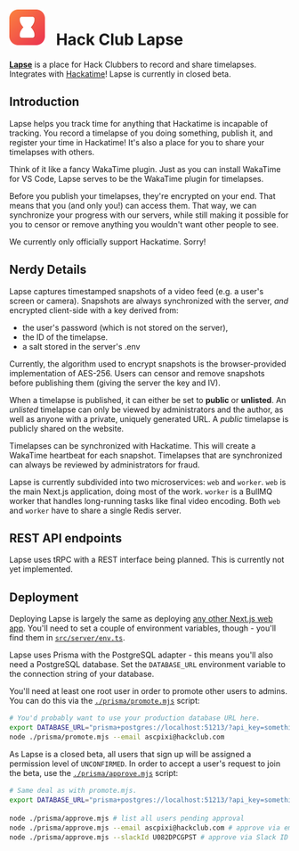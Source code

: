 <h1>
    <img height="64" src="./web/src/client/assets/icon.svg">&nbsp;&nbsp;
    Hack Club Lapse
</h1>

[**Lapse**](https://lapse.hackclub.com) is a place for Hack Clubbers to record and share timelapses. Integrates with [Hackatime](https://hackatime.hackclub.com)! Lapse is currently in closed beta.

## Introduction
Lapse helps you track time for anything that Hackatime is incapable of tracking. You record a timelapse of you doing something, publish it, and register your time in Hackatime! It's also a place for you to share your timelapses with others.

Think of it like a fancy WakaTime plugin. Just as you can install WakaTime for VS Code, Lapse serves to be the WakaTime plugin for timelapses.

Before you publish your timelapses, they're encrypted on your end. That means that you (and only you!) can access them. That way, we can synchronize your progress with our servers, while still making it possible for you to censor or remove anything you wouldn't want other people to see.

We currently only officially support Hackatime. Sorry!

## Nerdy Details
Lapse captures timestamped snapshots of a video feed (e.g. a user's screen or camera). Snapshots are always synchronized with the server, _and_ encrypted client-side with a key derived from:
- the user's password (which is not stored on the server),
- the ID of the timelapse.
- a salt stored in the server's .env

Currently, the algorithm used to encrypt snapshots is the browser-provided implementation of AES-256. Users can censor and remove snapshots before publishing them (giving the server the key and IV).

When a timelapse is published, it can either be set to **public** or **unlisted**. An *unlisted* timelapse can only be viewed by administrators and the author, as well as anyone with a private, uniquely generated URL. A *public* timelapse is publicly shared on the website.

Timelapses can be synchronized with Hackatime. This will create a WakaTime heartbeat for each snapshot. Timelapses that are synchronized can always be reviewed by administrators for fraud.

Lapse is currently subdivided into two microservices: `web` and `worker`. `web` is the main Next.js application, doing most of the work. `worker` is a BullMQ worker that handles long-running tasks like final video encoding. Both `web` and `worker` have to share a single Redis server. 

## REST API endpoints
Lapse uses tRPC with a REST interface being planned. This is currently not yet implemented.

## Deployment
Deploying Lapse is largely the same as deploying [any other Next.js web app](https://coolify.io/docs/applications/nextjs). You'll need to set a couple of environment variables, though - you'll find them in [`src/server/env.ts`](./src/server/env.ts).

Lapse uses Prisma with the PostgreSQL adapter - this means you'll also need a PostgreSQL database. Set the `DATABASE_URL` environment variable to the connection string of your database.

You'll need at least one root user in order to promote other users to admins. You can do this via the [`./prisma/promote.mjs`](./prisma/promote.mjs) script:

```sh
# You'd probably want to use your production database URL here.
export DATABASE_URL="prisma+postgres://localhost:51213/?api_key=something-goes-here"
node ./prisma/promote.mjs --email ascpixi@hackclub.com
```

As Lapse is a closed beta, all users that sign up will be assigned a permission level of `UNCONFIRMED`. In order to accept a user's request to join the beta, use the [`./prisma/approve.mjs`](./prisma/approve.mjs) script:

```sh
# Same deal as with promote.mjs.
export DATABASE_URL="prisma+postgres://localhost:51213/?api_key=something-goes-here"

node ./prisma/approve.mjs # list all users pending approval
node ./prisma/approve.mjs --email ascpixi@hackclub.com # approve via email
node ./prisma/approve.mjs --slackId U082DPCGPST # approve via Slack ID
```
